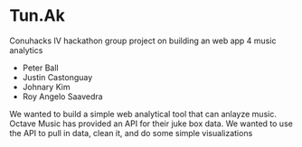 # Tun.Ak 
Conuhacks IV hackathon group project on building an web app 4 music analytics
* Peter Ball
* Justin Castonguay
* Johnary Kim
* Roy Angelo Saavedra

We wanted to build a simple web analytical tool that can anlayze music. Octave Music has provided an API for their juke box data. We wanted to use the API to pull in data, clean it, and do some simple visualizations
